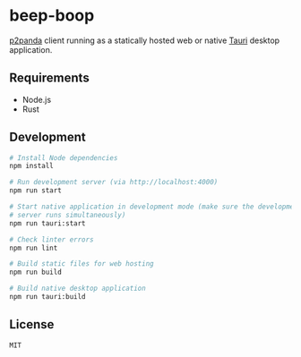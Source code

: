 # beep-boop

[p2panda](https://github.com/p2panda/design-document) client running as a statically hosted web or native [Tauri](https://tauri.studio/) desktop application.

## Requirements

* Node.js
* Rust

## Development

```bash
# Install Node dependencies
npm install

# Run development server (via http://localhost:4000)
npm run start

# Start native application in development mode (make sure the development
# server runs simultaneously)
npm run tauri:start

# Check linter errors
npm run lint

# Build static files for web hosting
npm run build

# Build native desktop application
npm run tauri:build
```

## License

`MIT`
